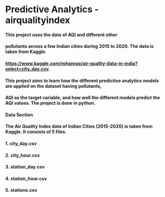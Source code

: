 # Predictive Analytics - airqualityindex
#### This project uses the data of AQI and different other
#### pollutants across a few Indian cities during 2015 to 2020. The data is taken from Kaggle.
#### https://www.kaggle.com/rohanrao/air-quality-data-in-india?select=city_day.csv.

#### This project aims to learn how the different predictive analytics models are applied on the dataset having pollutants,
#### AQI as the target variable, and how well the different models predict the AQI values. The project is done in python.
#### Data Section
#### The Air Quality Index data of Indian Cities (2015-2020) is taken from Kaggle. It consists of 5 files.
#### 1. city_day.csv
#### 2. city_hour.csv
#### 3. station_day.csv
#### 4. station_hour.csv
#### 5. stations.csv
